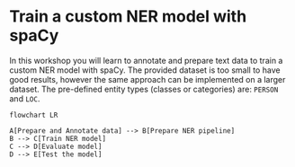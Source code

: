 # Train a custom NER model with spaCy
In this workshop you will learn to annotate and prepare text data to train a custom NER model with spaCy. The provided dataset is too small to have good results, however the same approach can be implemented on a larger dataset. The pre-defined entity types (classes or categories) are: `PERSON` and `LOC`.

```mermaid
flowchart LR

A[Prepare and Annotate data] --> B[Prepare NER pipeline]
B --> C[Train NER model]
C --> D[Evaluate model]
D --> E[Test the model]
```
